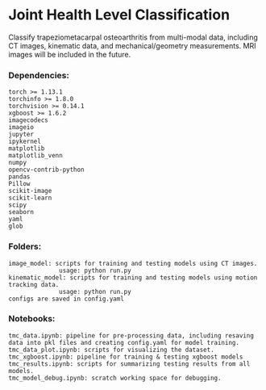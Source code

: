 # Joint Health Level Classification
Classify trapeziometacarpal osteoarthritis from multi-modal data, including CT images, kinematic data, and mechanical/geometry measurements. MRI images will be included in the future.
### Dependencies:
    torch >= 1.13.1
    torchinfo >= 1.8.0
    torchvision >= 0.14.1
    xgboost >= 1.6.2
    imagecodecs
    imageio 
    jupyter
    ipykernel 
    matplotlib  
    matplotlib_venn
    numpy 
    opencv-contrib-python  
    pandas
    Pillow  
    scikit-image 
    scikit-learn 
    scipy
    seaborn 
    yaml
    glob
    
  
### Folders:
    image_model: scripts for training and testing models using CT images.
                  usage: python run.py
    kinematic_model: scripts for training and testing models using motion tracking data.
                  usage: python run.py 
    configs are saved in config.yaml
### Notebooks:
    tmc_data.ipynb: pipeline for pre-processing data, including resaving data into pkl files and creating config.yaml for model training.
    tmc_data_plot.ipynb: scripts for visualizing the dataset.
    tmc_xgboost.ipynb: pipeline for training & testing xgboost models
    tmc_results.ipynb: scripts for summarizing testing results from all models.
    tmc_model_debug.ipynb: scratch working space for debugging.
      
